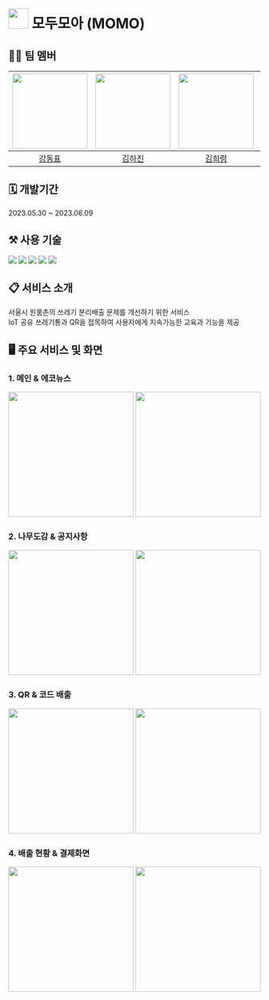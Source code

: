 # <img src="https://github.com/MODUMOA/.github/assets/76652908/d7db77a1-b657-4c4c-8b73-dcdb5c3782c6" width=40> 모두모아 (MOMO)

## 👨‍💻 팀 멤버
| <a href="https://github.com/97Kzone"><img src="https://avatars.githubusercontent.com/u/76652908?v=4" width="150px"></a> | <a href="https://github.com/hajin618"><img src="https://avatars.githubusercontent.com/u/88872527?v=4?v=4?v=4" width="150px"></a> | <a href="https://github.com/heuirr22"><img src="https://avatars.githubusercontent.com/u/90780022?v=4?v=4?v=4" width="150px"></a> |  <a href="https://github.com/xkagja2006"><img src="https://avatars.githubusercontent.com/u/28944196?v=4?v=4" width="150px"></a> |  <a href="https://github.com/JeongMiiiin"><img src="https://avatars.githubusercontent.com/u/112797177?v=4?v=4?v=4" width="150px"></a> |
| :--: |:--: |:--: |:--: |:--: |
| [강동표](https://github.com/97Kzone) | [김하진](https://github.com/hajin618) | [김희령](https://github.com/heuirr22) | [이지영](https://github.com/xkagja2006) | [정민](https://github.com/JeongMiiiin) 

## 🗓️ 개발기간
2023.05.30 ~ 2023.06.09

## ⚒️ 사용 기술
<img src="https://img.shields.io/badge/spring-6DB33F?style=for-the-badge&logo=Spring&logoColor=white">&nbsp;<img src="https://img.shields.io/badge/Vue-4FC08D?style=for-the-badge&logo=Vue.js&logoColor=white">&nbsp;<img src="https://img.shields.io/badge/MySQL-4479A1?style=for-the-badge&logo=MySql&logoColor=white">&nbsp;<img src="https://img.shields.io/badge/amazon ec2-FF9900?style=for-the-badge&logo=amazonec2&logoColor=white">&nbsp;<img src="https://img.shields.io/badge/amazon rds-527FFF?style=for-the-badge&logo=amazonRDS&logoColor=white">

## 📋 서비스 소개
서울시 원룸촌의 쓰레기 분리배출 문제를 개선하기 위한 서비스 <br/>
IoT 공유 쓰레기통과 QR을 접목하여 사용자에게 지속가능한 교육과 기능을 제공

## 🖥️ 주요 서비스 및 화면

### 1. 메인 & 에코뉴스
<img src="https://github.com/MODUMOA/.github/assets/76652908/38816500-d3cf-49e5-9da7-8c117d8ef120" width=250>
<img src="https://github.com/MODUMOA/.github/assets/76652908/cbd8f769-0d06-4234-bd38-fb8a50152efa" width=250>

### 2. 나무도감 & 공지사항
<img src="https://github.com/MODUMOA/.github/assets/76652908/b7b15672-43ce-427d-902c-bad1d827891c" width=250>
<img src="https://github.com/MODUMOA/.github/assets/76652908/e9df56f5-faaf-4885-b445-0d2b385fa3dd" width=250>

### 3. QR & 코드 배출
<img src="https://github.com/MODUMOA/.github/assets/76652908/26198ef4-db88-4f27-bd72-d15ce4b98a5f" width=250>
<img src="https://github.com/MODUMOA/.github/assets/76652908/e1c89daa-84a0-4062-a5c7-0c750055b58e" width=250>

### 4. 배출 현황 & 결제화면
<img src="https://github.com/MODUMOA/.github/assets/76652908/950ce8f5-394d-40fb-a147-48b8cdd43a76" width=250>
<img src="https://github.com/MODUMOA/.github/assets/76652908/9a50c125-dfe6-49a3-a965-491bfe78264d" width=250>

